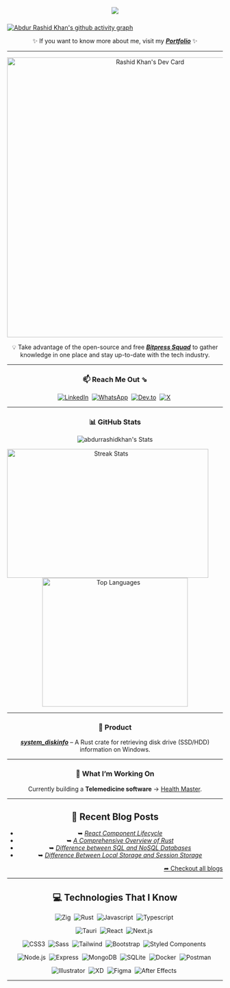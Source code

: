 ##

<div align="center">
  <img src="https://profile-counter.glitch.me/abdurrashidkhan/count.svg?" />
</div>

###


[![Abdur Rashid Khan's github activity graph](https://github-readme-activity-graph.vercel.app/graph?username=abdurrashidkhan&theme=react-dark&bg_color=0D1117&color=777777&line=5194f0&point=5194f0&hide_border=true)](https://github.com/ashutosh00710/github-readme-activity-graph)

<div align="center">

✨ If you want to know more about me, visit my **_<a href="https://abdurrashidkhan2025.web.app/" target="_blank">Portfolio</a>_** ✨  

---

<a href="https://app.daily.dev/abdurrashidkhan_dev">
  <img src="https://api.daily.dev/devcards/v2/BCne4uKIviubtKVMIOM8D.png?type=wide&r=zc3" width="652" alt="Rashid Khan's Dev Card"/>
</a>

💡 Take advantage of the open-source and free **_<a href="https://app.daily.dev/squads/bitpress">Bitpress Squad</a>_** to gather knowledge in one place and stay up-to-date with the tech industry.  

---

### 📫 Reach Me Out ⇘

<a href="https://www.linkedin.com/in/abdurrashidkhan/">![LinkedIn](https://img.shields.io/badge/LinkedIn-0077B5?style=for-the-badge&logo=linkedin&logoColor=white)</a>&nbsp;
<a href="https://wa.me/+8801794422706" target='_blank'>![WhatsApp](https://img.shields.io/badge/WhatsApp-25D366?style=for-the-badge&logo=whatsapp&logoColor=white)</a>&nbsp;
<a href="https://dev.to/abdurrashidkhan">![Dev.to](https://img.shields.io/badge/dev.to-0A0A0A?style=for-the-badge&logo=devdotto&logoColor=white)</a>&nbsp;
<a href="https://x.com/rashidkhan49755">![X](https://img.shields.io/badge/X-000000?style=for-the-badge&logo=x&logoColor=white)</a>&nbsp;

---

### 📊 GitHub Stats

![abdurrashidkhan's Stats](https://github-readme-stats.vercel.app/api?username=abdurrashidkhan&theme=default&show_icons=true&hide_border=true&count_private=true)

<img src="https://github-readme-streak-stats.herokuapp.com/?user=abdurrashidkhan&theme=graywhite" width="470" height="300" alt="Streak Stats" align="left" />

<img src="https://github-readme-stats.vercel.app/api/top-langs/?username=abdurrashidkhan&theme=light&count_private=true&layout=compact" width="340" height="300" alt="Top Languages" />

---

### 🚀 Product

**_<a href="https://crates.io/crates/system_diskinfo" target="_blank">system_diskinfo</a>_** – A Rust crate for retrieving disk drive (SSD/HDD) information on Windows.  

---

### 🔭 What I’m Working On

Currently building a **Telemedicine software** → <a href="https://healthmasterbd.com">Health Master</a>.

---

## 📝 Recent Blog Posts

- ➥ [_React Component Lifecycle_](https://dev.to/abdurrashidkhan/react-component-lifecycle-3pee)  
- ➥ [_A Comprehensive Overview of Rust_](https://dev.to/abdurrashidkhan/--3lb0)  
- ➥ [_Difference between SQL and NoSQL Databases_](https://dev.to/abdurrashidkhan/difference-between-sql-and-nosql-databases-458j)  
- ➥ [_Difference Between Local Storage and Session Storage_](https://dev.to/abdurrashidkhan/difference-between-local-storage-and-session-storage-in-browser-1a5m)  

<div align="right">
  <a href='https://dev.to/abdurrashidkhan'> ➦ Checkout all blogs </a>
</div>

---

## 💻 Technologies That I Know

![Zig](https://img.shields.io/badge/Zig-F7A41D?style=for-the-badge&logo=zig&logoColor=white)&nbsp;
![Rust](https://img.shields.io/badge/Rust-000000?style=for-the-badge&logo=rust&logoColor=white)&nbsp;
![Javascript](https://img.shields.io/badge/Javascript-F0DB4F?style=for-the-badge&logo=javascript&logoColor=black)&nbsp;
![Typescript](https://img.shields.io/badge/Typescript-007ACC?style=for-the-badge&logo=typescript&logoColor=white)&nbsp;

![Tauri](https://img.shields.io/badge/Tauri-FFC131?style=for-the-badge&logo=tauri&logoColor=white)&nbsp;
![React](https://img.shields.io/badge/React-20232A?style=for-the-badge&logo=react&logoColor=61DAFB)&nbsp;
![Next.js](https://img.shields.io/badge/Next.js-000000?style=for-the-badge&logo=nextdotjs&logoColor=white)&nbsp;

![CSS3](https://img.shields.io/badge/CSS3-1572B6?style=for-the-badge&logo=css3&logoColor=white)&nbsp;
![Sass](https://img.shields.io/badge/Sass-CC6699?style=for-the-badge&logo=sass&logoColor=white)&nbsp;
![Tailwind](https://img.shields.io/badge/TailwindCSS-06B6D4?style=for-the-badge&logo=tailwindcss&logoColor=white)&nbsp;
![Bootstrap](https://img.shields.io/badge/Bootstrap-563D7C?style=for-the-badge&logo=bootstrap&logoColor=white)&nbsp;
![Styled Components](https://img.shields.io/badge/styled--components-DB7093?style=for-the-badge&logo=styled-components&logoColor=white)&nbsp;

![Node.js](https://img.shields.io/badge/Node.js-3C873A?style=for-the-badge&logo=node.js&logoColor=white)&nbsp;
![Express](https://img.shields.io/badge/Express.js-000000?style=for-the-badge&logo=express&logoColor=white)&nbsp;
![MongoDB](https://img.shields.io/badge/MongoDB-4EA94B?style=for-the-badge&logo=mongodb&logoColor=white)&nbsp;
![SQLite](https://img.shields.io/badge/SQLite-07405E?style=for-the-badge&logo=sqlite&logoColor=white)&nbsp;
![Docker](https://img.shields.io/badge/Docker-2496ED?style=for-the-badge&logo=docker&logoColor=white)&nbsp;
![Postman](https://img.shields.io/badge/Postman-FF6C37?style=for-the-badge&logo=postman&logoColor=white)&nbsp;

![Illustrator](https://img.shields.io/badge/Adobe%20Illustrator-FF9A00?style=for-the-badge&logo=adobeillustrator&logoColor=white)&nbsp;
![XD](https://img.shields.io/badge/Adobe%20XD-FF61F6?style=for-the-badge&logo=adobexd&logoColor=white)&nbsp;
![Figma](https://img.shields.io/badge/Figma-F24E1E?style=for-the-badge&logo=figma&logoColor=white)&nbsp;
![After Effects](https://img.shields.io/badge/After%20Effects-9999FF?style=for-the-badge&logo=adobeaftereffects&logoColor=white)&nbsp;

---
